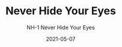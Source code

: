 ---
image_primary: "img/Never+hide+your+eyes+art.jpg"
image_secondary: "img/NH+Never+Hide+Interior.jpg"
subtitle: "NH-1  Never Hide Your Eyes"
tags: 
  - "Wall Coverings"
title: "Never Hide Your Eyes"
href: "https://www.areaenvironments.com/order/nhnever-hide-your-eyes"
designer: "Niki Hare"
category: "Wall Coverings"
manufacturer: "Area Environments"
slug: "/manufacturers/area-environments/wall-coverings/niki-hare-never-hide-your-eyes"
date: "2021-05-07"
---